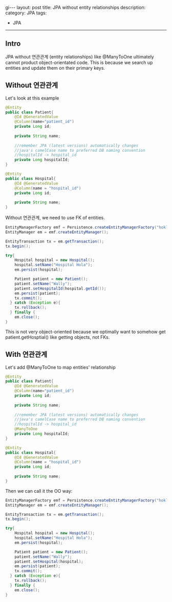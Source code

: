 gi---
layout: post
title: JPA without entity relationships
description: 
category: JPA
tags:
  - JPA
---
  
## Intro 
JPA without 연관관계 (entity relationships) like @ManyToOne ultimately
cannot product object-orientated code. This is because we search up 
entities and update them on their primary keys.

## Without 연관관계
Let's look at this example

```java
@Entity
public class Patient{
    @Id @GeneratedValue
    @Column(name="patient_id")
    private Long id;
    
    private String name;
    
    //remember JPA (latest versions) automatically changes
    //java's camelCase name to preferred DB naming convention
    //hospitalId -> hospital_id
    private Long hospitalId;
}

@Entity
public class Hospital{
    @Id @GeneratedValue
    @Column(name = "hospital_id")
    private Long id;
    
    private String name;
}
```

Without 연관관계, we need to use FK of entities.
```java
EntityManagerFactory emf = Persistence.createEntityManagerFactory("hokla");
EntityManager em = emf.createEntityManager();

EntityTransaction tx = em.getTransaction();
tx.begin();

try{
    Hospital hospital = new Hospital();
    hospital.setName("Hospital Hola");
    em.persist(hospital);

    Patient patient = new Patient();
    patient.setName("Wally");
    patient.setHospitalId(hospital.getId());
    em.persist(patient);
    tx.commit();
  } catch (Exception e){
    tx.rollback();
  } finally {
    em.close();
}
```
  
This is not very object-oriented because we optimally want to 
somehow get patient.getHosptial() like getting objects, not FKs.


## With 연관관계
Let's add @ManyToOne to map entities' relationship

```java
@Entity
public class Patient{
    @Id @GeneratedValue
    @Column(name="patient_id")
    private Long id;
    
    private String name;
    
    //remember JPA (latest versions) automatically changes
    //java's camelCase name to preferred DB naming convention
    //hospitalId -> hospital_id
    @ManyToOne
    private Long hospitalId;
}

@Entity
public class Hospital{
    @Id @GeneratedValue
    @Column(name = "hospital_id")
    private Long id;
    
    private String name;
}
```

Then we can call it the OO way:

```java
EntityManagerFactory emf = Persistence.createEntityManagerFactory("hokla");
EntityManager em = emf.createEntityManager();

EntityTransaction tx = em.getTransaction();
tx.begin();

try{
    Hospital hospital = new Hospital();
    hospital.setName("Hospital Hola");
    em.persist(hospital);

    Patient patient = new Patient();
    patient.setName("Wally");
    patient.setHospital(hospital);
    em.persist(patient);
    tx.commit();
  } catch (Exception e){
    tx.rollback();
  } finally {
    em.close();
}
```

